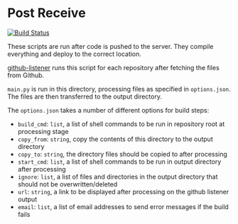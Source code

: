 Post Receive
============

[![Build Status](https://img.shields.io/travis/itsapi/post-receive.svg)](https://travis-ci.org/itsapi/post-receive)

These scripts are run after code is pushed to the server. They compile everything and deploy to the correct location.

[github-listener](http://github.com/itsapi/github-listener) runs this script for each repository after fetching the files from Github.

`main.py` is run in this directory, processing files as specified in `options.json`. The files are then transferred to the output directory.

The `options.json` takes a number of different options for build steps:

- `build_cmd`:  `list`,   a list of shell commands to be run in repository root at processing stage
- `copy_from`:  `string`, copy the contents of this directory to the output directory
- `copy_to`:    `string`, the directory files should be copied to after processing
- `start_cmd`: `list`,   a list of shell commands to be run in output directory after processing
- `ignore`:     `list`,   a list of files and directories in the output directory that should not be overwritten/deleted
- `url`:        `string`, a link to be displayed after processing on the github listener output
- `email`:      `list`,   a list of email addresses to send error messages if the build fails
